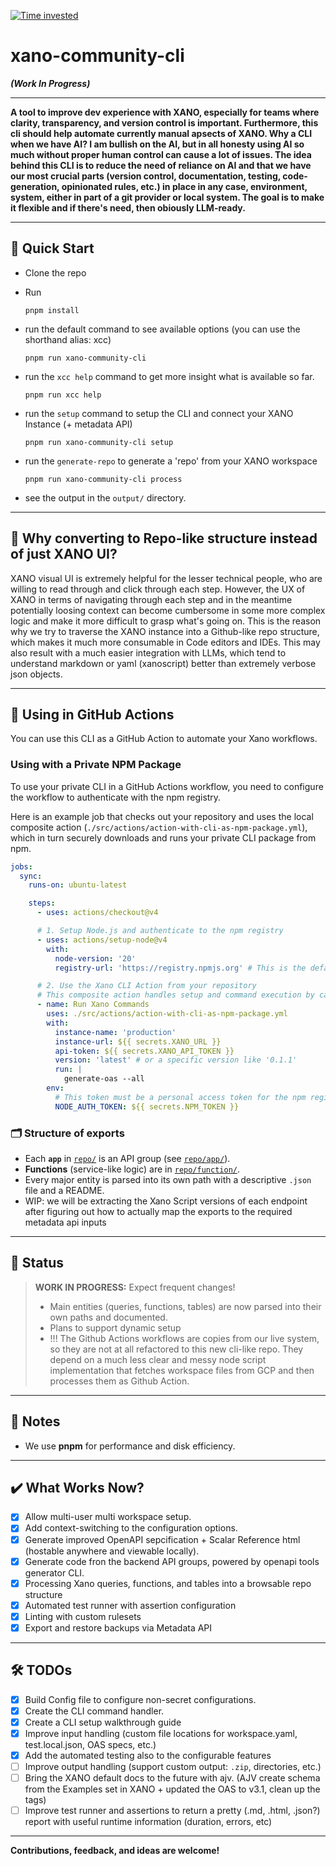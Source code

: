 [![Time invested](https://wakatime.com/badge/github/MihalyToth20/xano-community-cli.svg?style=social)](https://wakatime.com/badge/github/MihalyToth20/xano-community-cli)

# xano-community-cli

**_(Work In Progress)_**

---

**A tool to improve dev experience with XANO, especially for teams where clarity, transparency, and version control is important. Furthermore, this cli should help automate currently manual apsects of XANO. Why a CLI when we have AI? I am bullish on the AI, but in all honesty using AI so much without proper human control can cause a lot of issues. The idea behind this CLI is to reduce the need of reliance on AI and that we have our most crucial parts (version control, documentation, testing, code-generation, opinionated rules, etc.) in place in any case, environment, system, either in part of a git provider or local system. The goal is to make it flexible and if there's need, then obiously LLM-ready.**


---

## 🚀 Quick Start

- Clone the repo
- Run
  ```
  pnpm install
  ```
- run the default command to see available options (you can use the shorthand alias: xcc)

  ```
  pnpm run xano-community-cli
  ```

- run the `xcc help` command to get more insight what is available so far.

  ```
  pnpm run xcc help
  ```

- run the `setup` command to setup the CLI and connect your XANO Instance (+ metadata API)

  ```
  pnpm run xano-community-cli setup
  ```

- run the `generate-repo` to generate a 'repo' from your XANO workspace

  ```
  pnpm run xano-community-cli process
  ```

- see the output in the `output/` directory.

---

## 🤔 Why converting to Repo-like structure instead of just XANO UI?

XANO visual UI is extremely helpful for the lesser technical people, who are willing to read through and click through each step.
However, the UX of XANO in terms of navigating through each step and in the meantime potentially loosing context can become
cumbersome in some more complex logic and make it more difficult to grasp what's going on.
This is the reason why we try to traverse the XANO instance into a Github-like repo structure, which makes it
much more consumable in Code editors and IDEs. This may also result with a much easier integration with LLMs, which tend to
understand markdown or yaml (xanoscript) better than extremely verbose json objects.

---

## 🤖 Using in GitHub Actions

You can use this CLI as a GitHub Action to automate your Xano workflows.

### Using with a Private NPM Package

To use your private CLI in a GitHub Actions workflow, you need to configure the workflow to authenticate with the npm registry.

Here is an example job that checks out your repository and uses the local composite action (`./src/actions/action-with-cli-as-npm-package.yml`), which in turn securely downloads and runs your private CLI package from npm.

```yaml
jobs:
  sync:
    runs-on: ubuntu-latest

    steps:
      - uses: actions/checkout@v4

      # 1. Setup Node.js and authenticate to the npm registry
      - uses: actions/setup-node@v4
        with:
          node-version: '20'
          registry-url: 'https://registry.npmjs.org' # This is the default, but being explicit is good practice

      # 2. Use the Xano CLI Action from your repository
      # This composite action handles setup and command execution by calling the published npm package.
      - name: Run Xano Commands
        uses: ./src/actions/action-with-cli-as-npm-package.yml
        with:
          instance-name: 'production'
          instance-url: ${{ secrets.XANO_URL }}
          api-token: ${{ secrets.XANO_API_TOKEN }}
          version: 'latest' # or a specific version like '0.1.1'
          run: |
            generate-oas --all
        env:
          # This token must be a personal access token for the npm registry, stored as a secret.
          NODE_AUTH_TOKEN: ${{ secrets.NPM_TOKEN }}
```

### 🗂️ Structure of exports

- Each **`app`** in [`repo/`](repo/) is an API group (see [`repo/app/`](repo/app/)).
- **Functions** (service-like logic) are in [`repo/function/`](repo/function).
- Every major entity is parsed into its own path with a descriptive `.json` file and a README.
- WIP: we will be extracting the Xano Script versions of each endpoint after figuring out how to actually map the exports to the required metadata api inputs

---

## 🚧 Status

> **WORK IN PROGRESS:**
> Expect frequent changes!
> - Main entities (queries, functions, tables) are now parsed into their own paths and documented.
> - Plans to support dynamic setup
> - !!! The Github Actions workflows are copies from our live system, so they are not at all refactored to this new cli-like repo. They depend on a much less clear and messy node script implementation that fetches workspace files from GCP and then processes them as Github Action.

---

## 📝 Notes

- We use **pnpm** for performance and disk efficiency.

---

## ✔️ What Works Now?

- [x] Allow multi-user multi workspace setup.
- [x] Add context-switching to the configuration options.
- [x] Generate improved OpenAPI sepcification + Scalar Reference html (hostable anywhere and viewable locally).
- [x] Generate code fron the backend API groups, powered by openapi tools generator CLI.
- [x] Processing Xano queries, functions, and tables into a browsable repo structure
- [x] Automated test runner with assertion configuration
- [x] Linting with custom rulesets
- [x] Export and restore backups via Metadata API

---

## 🛠️ TODOs

- [x] Build Config file to configure non-secret configurations.
- [x] Create the CLI command handler.
- [x] Create a CLI setup walkthrough guide
- [x] Improve input handling (custom file locations for workspace.yaml, test.local.json, OAS specs, etc.)
- [x] Add the automated testing also to the configurable features
- [ ] Improve output handling (support custom output: `.zip`, directories, etc.)
- [ ] Bring the XANO default docs to the future with ajv. (AJV create schema from the Examples set in XANO + updated the OAS to v3.1, clean up the tags)
- [ ] Improve test runner and assertions to return a pretty (.md, .html, .json?) report with useful runtime information (duration, errors, etc)

---

**Contributions, feedback, and ideas are welcome!**
